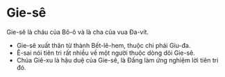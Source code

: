 # Gie-sê

Gie-sê là cháu của Bô-ô và là cha của vua Đa-vít.
- Gie-sê xuất thân từ thành Bết-lê-hem, thuộc chi phái Giu-đa. 
- Ê-sai nói tiên tri rất nhiều về một người thuộc dòng dõi Gie-sê. 
- Chúa Giê-xu là hậu duệ của Gie-sê, là Đấng làm ứng nghiệm lời tiên tri đó.

